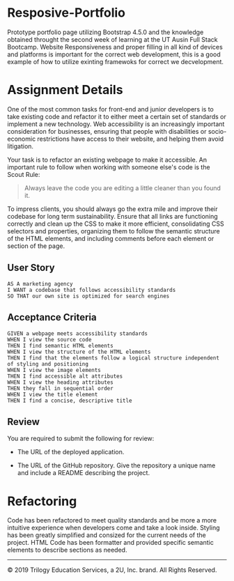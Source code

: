 # Resposive-Portfolio

Prototype portfolio page utilizing Bootstrap 4.5.0 and the knowledge obtained throught the second week of learning at the UT Ausin Full Stack Bootcamp. Website Responsiveness and proper filling in all kind of devices and platforms is important for the correct web development, this is a good example of how to utilize exinting framewoks for correct we decvelopment. 


# Assignment Details

One of the most common tasks for front-end and junior developers is to take existing code and refactor it to either meet a certain set of standards or implement a new technology. Web accessibility is an increasingly important consideration for businesses, ensuring that people with disabilities or socio-economic restrictions have access to their website, and helping them avoid litigation.

Your task is to refactor an existing webpage to make it accessible. An important rule to follow when working with someone else's code is the Scout Rule:

> Always leave the code you are editing a little cleaner than you found it.

To impress clients, you should always go the extra mile and improve their codebase for long term sustainability. Ensure that all links are functioning correctly and clean up the CSS to make it more efficient, consolidating CSS selectors and properties, organizing them to follow the semantic structure of the HTML elements, and including comments before each element or section of the page.

## User Story

```
AS A marketing agency
I WANT a codebase that follows accessibility standards
SO THAT our own site is optimized for search engines
```

## Acceptance Criteria

```
GIVEN a webpage meets accessibility standards
WHEN I view the source code
THEN I find semantic HTML elements
WHEN I view the structure of the HTML elements
THEN I find that the elements follow a logical structure independent of styling and positioning
WHEN I view the image elements
THEN I find accessible alt attributes
WHEN I view the heading attributes
THEN they fall in sequential order
WHEN I view the title element
THEN I find a concise, descriptive title
```

## Review

You are required to submit the following for review:

* The URL of the deployed application.

* The URL of the GitHub repository. Give the repository a unique name and include a README describing the project.

# Refactoring 

Code has been refactored to meet quality standards and be more a more intuitive experience when developers come and take a look inside. Styling has been greatly simplified and consized for the current needs of the project. HTML Code has been formatter and provided specific semantic elements to describe sections as needed.

- - -
© 2019 Trilogy Education Services, a 2U, Inc. brand. All Rights Reserved.
